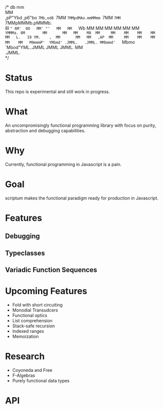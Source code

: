 /*
                           db             mm                                 
                                          MM                                 
,pP"Ybd  ,p6"bo `7Mb,od8 `7MM `7MMpdMAo.mmMMmm `7MM  `7MM  `7MMpMMMb.pMMMb.  
8I   `" 6M'  OO   MM' "'   MM   MM   `Wb  MM     MM    MM    MM    MM    MM  
`YMMMa. 8M        MM       MM   MM    M8  MM     MM    MM    MM    MM    MM  
L.   I8 YM.    ,  MM       MM   MM   ,AP  MM     MM    MM    MM    MM    MM  
M9mmmP'  YMbmd' .JMML.   .JMML. MMbmmd'   `Mbmo  `Mbod"YML..JMML  JMML  JMML.
                                MM                                           
                              .JMML.                                         
*/

# Status

This repo is experimental and still work in progress.

# What

An uncompromisingly functional programming library with focus on purity, abstraction and debugging capabilities.

# Why

Currently, functional programming in Javascript is a pain.

# Goal

scriptum makes the functional paradigm ready for production in Javascript.

# Features

## Debugging

## Typeclasses

## Variadic Function Sequences

# Upcoming Features

* Fold with short circuiting
* Monodial Transudcers
* Functional optics
* List comprehension
* Stack-safe recursion
* Indexed ranges
* Memoization

# Research

* Coyoneda and Free
* F-Algebras
* Purely functional data types

# API